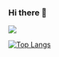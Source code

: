 ### Hi there 👋
<!--
[![GitHub Streak](http://github-readme-streak-stats.herokuapp.com?user=Kudo510&theme=dark&background=000000)](https://git.io/streak-stats) -->


<a href="https://github.com/anuraghazra/github-readme-stats"><img align="center" src="https://github-readme-stats-git-masterrstaa-rickstaa.vercel.app/api/top-langs/?username=Kudo510&layout=compact&theme=buefy&langs_count=6&hide_border=true" /></a> 


[![Top Langs](https://github-readme-stats.vercel.app/api/top-langs/?username=Kudo510&layout=compact&theme=vision-friendly-dark)](https://github.com/anuraghazra/github-readme-stats)


<!--
**Kudo510/Kudo510** is a ✨ _special_ ✨ repository because its `README.md` (this file) appears on your GitHub profile.

Here are some ideas to get you started:

- 🔭 I’m currently working on ...
- 🌱 I’m currently learning ...
- 👯 I’m looking to collaborate on ...
- 🤔 I’m looking for help with ...
- 💬 Ask me about ...
- 📫 How to reach me: ...
- 😄 Pronouns: ...
- ⚡ Fun fact: ...
-->
